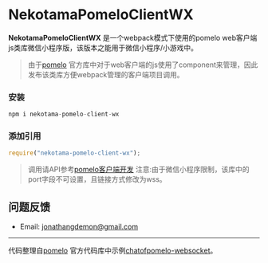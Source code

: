 
# NekotamaPomeloClientWX

**NekotamaPomeloClientWX** 是一个webpack模式下使用的pomelo web客户端js类库微信小程序版，该版本之能用于微信小程序/小游戏中。 
>由于[pomelo][1]  官方库中对于web客户端的js使用了component来管理，因此发布该类库方便webpack管理的客户端项目调用。

### 安装
``` javascript
npm i nekotama-pomelo-client-wx
```

### 添加引用
``` javascript
require("nekotama-pomelo-client-wx");
```

>调用请API参考[pomelo客户端开发][3]   注意:由于微信小程序限制，该库中的port字段不可设置，且链接方式修改为wss。

## 问题反馈
- Email: <jonathangdemon@gmail.com>

----------
代码整理自[pomelo][1]  官方代码库中示例[chatofpomelo-websocket][2]。

  [1]: https://github.com/NetEase/pomelo
  [2]: https://github.com/NetEase/chatofpomelo-websocket/tree/master/web-server/public/js/lib
  [3]: https://github.com/NetEase/pomelo/wiki/pomelo%E5%AE%A2%E6%88%B7%E7%AB%AF%E5%BC%80%E5%8F%91